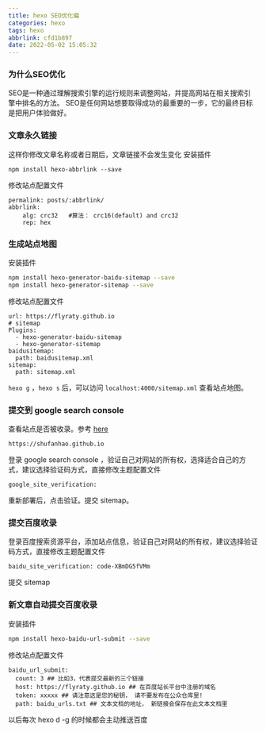 ```yaml
---
title: hexo SEO优化偏
categories: hexo
tags: hexo
abbrlink: cfd1b897
date: 2022-05-02 15:05:32
---
```


### 为什么SEO优化
SEO是一种通过理解搜索引擎的运行规则来调整网站，并提高网站在相关搜索引擎中排名的方法。
SEO是任何网站想要取得成功的最重要的一步，它的最终目标是把用户体验做好。
<!--more-->

### 文章永久链接
这样你修改文章名称或者日期后，文章链接不会发生变化
安装插件
```
npm install hexo-abbrlink --save

```
修改站点配置文件
```
permalink: posts/:abbrlink/
abbrlink:
    alg: crc32   #算法： crc16(default) and crc32
    rep: hex
```

### 生成站点地图
安装插件
```sh
npm install hexo-generator-baidu-sitemap --save
npm install hexo-generator-sitemap --save
```
修改站点配置文件
```
url: https://flyraty.github.io
# sitemap
Plugins:
  - hexo-generator-baidu-sitemap
  - hexo-generator-sitemap
baidusitemap:
  path: baidusitemap.xml
sitemap:
  path: sitemap.xml
```
`hexo g` ，`hexo s` 后，可以访问 `localhost:4000/sitemap.xml` 查看站点地图。

### 提交到 google search console
查看站点是否被收录。参考 [here](https://theme-stun.github.io/docs/zh-CN/advanced/third-part.html#谷歌站长)
```
https://shufanhao.github.io
```
登录 google search console ，验证自己对网站的所有权，选择适合自己的方式，建议选择验证码方式，直接修改主题配置文件
```
google_site_verification: 
```
重新部署后，点击验证。提交 sitemap。

### 提交百度收录
登录百度搜索资源平台，添加站点信息，验证自己对网站的所有权，建议选择验证码方式，直接修改主题配置文件
```
baidu_site_verification: code-XBmDG5fVMm
```
提交 sitemap

### 新文章自动提交百度收录
安装插件
```sh
npm install hexo-baidu-url-submit --save
```
修改站点配置文件
```
baidu_url_submit:
  count: 3 ## 比如3，代表提交最新的三个链接
  host: https://flyraty.github.io ## 在百度站长平台中注册的域名
  token: xxxxx ## 请注意这是您的秘钥， 请不要发布在公众仓库里!
  path: baidu_urls.txt ## 文本文档的地址， 新链接会保存在此文本文档里
```
以后每次 hexo d -g 的时候都会主动推送百度
